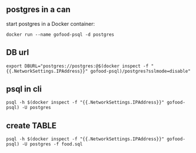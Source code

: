 
## postgres in a can

start postgres in a Docker container:
```
docker run --name gofood-psql -d postgres
```


## DB url

```
export DBURL="postgres://postgres:@$(docker inspect -f "{{.NetworkSettings.IPAddress}}" gofood-psql)/postgres?sslmode=disable"
```

## psql in cli
```
psql -h $(docker inspect -f "{{.NetworkSettings.IPAddress}}" gofood-psql) -U postgres
```
## create TABLE

```
psql -h $(docker inspect -f "{{.NetworkSettings.IPAddress}}" gofood-psql) -U postgres -f food.sql
```
